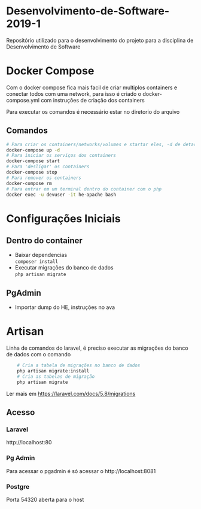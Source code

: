 # Desenvolvimento-de-Software-2019-1
Repositório utilizado para o desenvolvimento do projeto para a disciplina de Desenvolvimento de Software

# Docker Compose
Com o docker compose fica mais facil de criar multiplos containers e conectar todos com uma network, para isso é criado o docker-compose.yml com instruções de criação dos containers

Para executar os comandos é necessário estar no diretorio do arquivo

## Comandos 

``` bash
# Para criar os containers/networks/volumes e startar eles, -d de detached
docker-compose up -d
# Para iniciar os serviços dos containers
docker-compose start
# Para 'desligar' os containers
docker-compose stop
# Para remover os containers
docker-compose rm
# Para entrar em um terminal dentro do container com o php
docker exec -u devuser -it he-apache bash
```

# Configurações Iniciais
## Dentro do container
- Baixar dependencias  
``composer install``
- Executar migrações do banco de dados  
``php artisan migrate``
## PgAdmin
- Importar dump do HE, instruções no ava

# Artisan

Linha de comandos do laravel, é preciso executar as migrações do banco de dados com o comando  

``` bash
    # Cria a tabela de migrações no banco de dados
    php artisan migrate:install
    # Cria as tabelas de migração
    php artisan migrate
```
Ler mais em https://laravel.com/docs/5.8/migrations

## Acesso
### Laravel

http://localhost:80 

### Pg Admin
Para acessar o pgadmin é só acessar o http://localhost:8081
### Postgre
Porta 54320 aberta para o host
